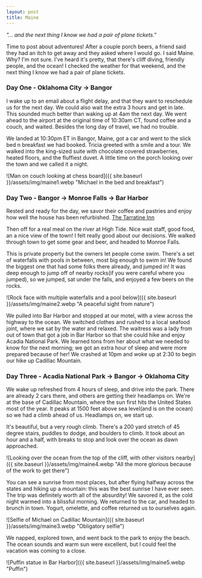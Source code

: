 ```yaml
---
layout: post
title: Maine
---
```

*"... and the next thing I know we had a pair of plane tickets."*

Time to post about adventures! After a couple porch beers, a friend said they had an itch to get away and they asked where I would go. I said Maine. Why? I'm not sure. I've heard it's pretty, that there's cliff diving, friendly people, and the ocean! I checked the weather for that weekend, and the next thing I know we had a pair of plane tickets.
### Day One - Oklahoma City -> Bangor
I wake up to an email about a flight delay, and that they want to reschedule us for the next day. We could also wait the extra 3 hours and get in late. This sounded much better than waking up at 4am the next day. We went ahead to the airport at the original time of 10:30am CT, found coffee and a couch, and waited. Besides the long day of travel, we had no trouble.

We landed at 10:30pm ET in Bangor, Maine, got a car and went to the slick bed n breakfast we had booked. Tricia greeted with a smile and a tour. We walked into the king-sized suite with chocolate covered strawberries, heated floors, and the fluffiest duvet. A little time on the porch looking over the town and we called it a night.

![Man on couch looking at chess board]({{ site.baseurl }}/assets/img/maine1.webp "Michael in the bed and breakfast")
### Day Two - Bangor -> Monroe Falls -> Bar Harbor
Rested and ready for the day, we savor their coffee and pastries and enjoy how well the house has been refurbished. [The Tarratine Inn](https://www.tarratinebangor.com/tarratine-inn/)

Then off for a real meal on the river at High Tide. Nice wait staff, good food, an a nice view of the town! I felt really good about our decisions. We walked through town to get some gear and beer, and headed to Monroe Falls.

This is private property but the owners let people come swim. There's a set of waterfalls with pools in between, most big enough to swim in! We found the biggest one that had some folks there already, and jumped in! It was deep enough to jump off of nearby rocks(if you were careful where you jumped), so we jumped, sat under the falls, and enjoyed a few beers on the rocks.

![Rock face with multiple waterfalls and a pool below]({{ site.baseurl }}/assets/img/maine2.webp "A peaceful sight from nature")

We pulled into Bar Harbor and stopped at our motel, with a view across the highway to the ocean. We switched clothes and rushed to a local seafood joint, where we sat by the water and relaxed. The waitress was a lady from out of town that got a job in Bar Harbor so that she could hike and enjoy Acadia National Park. We learned tons from her about what we needed to know for the next morning; we got an extra hour of sleep and were more prepared because of her!
We crashed at 10pm and woke up at 2:30 to begin our hike up Cadillac Mountain.

### Day Three - Acadia National Park -> Bangor -> Oklahoma City
We wake up refreshed from 4 hours of sleep, and drive into the park. There are already 2 cars there, and others are getting their headlamps on. We're at the base of Cadillac Mountain, where the sun first hits the United States most of the year. It peaks at 1500 feet above sea level(and is on the ocean) so we had a climb ahead of us. Headlamps on, we start up.

It's beautiful, but a very rough climb. There's a 200 yard stretch of 45 degree stairs, puddles to dodge, and boulders to climb. It took about an hour and a half, with breaks to stop and look over the ocean as dawn approached.

![Looking over the ocean from the top of the cliff, with other visitors nearby]({{ site.baseurl }}/assets/img/maine4.webp "All the more glorious because of the work to get there")

You can see a sunrise from most places, but after flying halfway across the states and hiking up a mountain: this was the best sunrise I have ever seen. The trip was definitely worth all of the absurdity! We savored it, as the cold night warmed into a blissful morning. We returned to the car, and headed to brunch in town. Yogurt, omelette, and coffee returned us to ourselves again.

![Selfie of Michael on Cadillac Mountain]({{ site.baseurl }}/assets/img/maine3.webp "Obligatory selfie")

We napped, explored town, and went back to the park to enjoy the beach. The ocean sounds and warm sun were excellent, but I could feel the vacation was coming to a close.

![Puffin statue in Bar Harbor]({{ site.baseurl }}/assets/img/maine5.webp "Puffin")
